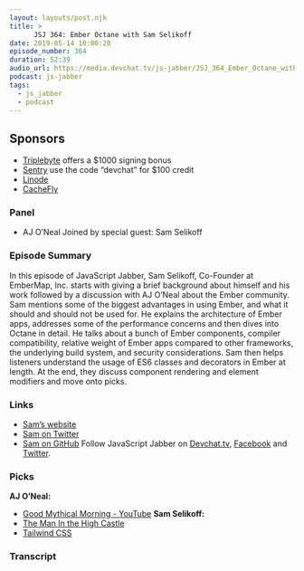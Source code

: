 ```yaml
---
layout: layouts/post.njk
title: >
      JSJ 364: Ember Octane with Sam Selikoff
date: 2019-05-14 10:00:28
episode_number: 364
duration: 52:39
audio_url: https://media.devchat.tv/js-jabber/JSJ_364_Ember_Octane_with_Sam_Selikoff.mp3
podcast: js-jabber
tags: 
  - js_jabber
  - podcast
---
```


## **Sponsors**

- [Triplebyte](https://triplebyte.com/jsjabber) offers a $1000 signing bonus
- [Sentry](https://sentry.io/welcome/) use the code “devchat” for $100 credit
- [Linode](https://promo.linode.com/javascriptjabber/)
- [CacheFly](https://www.cachefly.com/)

### **Panel**

- AJ O’Neal
Joined by special guest: Sam Selikoff
### **Episode Summary**
In this episode of JavaScript Jabber, Sam Selikoff, Co-Founder at EmberMap, Inc. starts with giving a brief background about himself and his work followed by a discussion with AJ O’Neal about the Ember community. Sam mentions some of the biggest advantages in using Ember, and what it should and should not be used for. He explains the architecture of Ember apps, addresses some of the performance concerns and then dives into Octane in detail. He talks about a bunch of Ember components, compiler compatibility, relative weight of Ember apps compared to other frameworks, the underlying build system, and security considerations. Sam then helps listeners understand the usage of ES6 classes and decorators in Ember at length. At the end, they discuss component rendering and element modifiers and move onto picks.
### **Links**

- [Sam’s website](https://www.samselikoff.com/)
- [Sam on Twitter](https://twitter.com/samselikoff?ref_src=twsrc%5Egoogle%7Ctwcamp%5Eserp%7Ctwgr%5Eauthor)
- [Sam on GitHub](https://github.com/samselikoff)
Follow JavaScript Jabber on [Devchat.tv](https://devchat.tv/js-jabber/), [Facebook](https://www.facebook.com/javascriptjabber) and [Twitter](https://twitter.com/JSJabber).
### **Picks**
 **AJ O’Neal:**
- [Good Mythical Morning - YouTube](https://www.youtube.com/channel/UC4PooiX37Pld1T8J5SYT-SQ)
**Sam Selikoff:**
- [The Man In the High Castle](https://www.amazon.com/Man-High-Castle-Season/dp/B00RSGIVVO) &nbsp;
- [Tailwind CSS](https://tailwindcss.com/docs/what-is-tailwind/)


### Transcript


